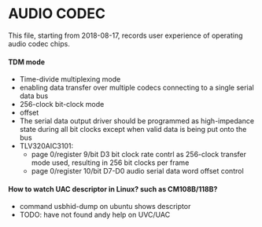# AUDIO CODEC
This file, starting from 2018-08-17, records user experience of operating audio codec chips.
#### TDM mode
* Time-divide multiplexing mode
* enabling data transfer over multiple codecs connecting to a single serial data bus
* 256-clock bit-clock mode
* offset
* The serial data output driver should be programmed as high-impedance state during all bit clocks except when valid data is being put onto the bus
* TLV320AIC3101: 
  * page 0/register 9/bit D3 bit clock rate contrl as 256-clock transfer mode used, resulting in 256 bit clocks per frame
  * page 0/register 10/bit D7-D0 audio serial data word offset control
#### How to watch UAC descriptor in Linux? such as CM108B/118B?
* command usbhid-dump on ubuntu shows descriptor
* TODO: have not found andy help on UVC/UAC
